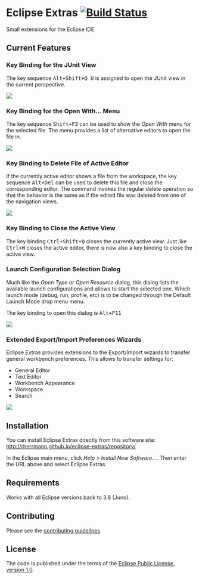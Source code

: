 # Eclipse Extras [![Build Status](https://travis-ci.org/rherrmann/eclipse-extras.png)](https://travis-ci.org/rherrmann/eclipse-extras)

Small extensions for the Eclipse IDE

## Current Features

### Key Binding for the JUnit View
The key sequence <kbd>Alt+Shift+Q U</kbd> is assigned to open the JUnit view in the current perspective.

![](https://raw.githubusercontent.com/rherrmann/eclipse-extras/master/readme-images/show-junit-view.png)

### Key Binding for the Open With... Menu
The key sequence <kbd>Shift+F3</kbd> can be used to show the _Open With_ menu for the selected file. The menu provides a list of alternative editors to open the file in.

![](https://raw.githubusercontent.com/rherrmann/eclipse-extras/master/readme-images/open-with-menu.png)

### Key Binding to Delete File of Active Editor
If the currently active editor shows a file from the workspace, the key sequence <kbd>Alt+Del</kbd> can be used to delete this file and close the corresponding editor. The command invokes the regular delete operation so that the behavior is the same as if the edited file was deleted from one of the navigation views.

![](https://raw.githubusercontent.com/rherrmann/eclipse-extras/master/readme-images/delete-editor-resource.png)

### Key Binding to Close the Active View
The key binding <kbd>Ctrl+Shift+Q</kbd> closes the currently active view. Just like <kbd>Ctrl+W</kbd> closes the active editor, there is now also a key binding to close the active view. 

### Launch Configuration Selection Dialog
Much like the _Open Type_ or _Open Resource_ dialog, this dialog lists the available launch configurations and allows to start the selected one. Which launch mode (debug, run, profile, etc) is to be changed through the Default Launch Mode drop menu menu.

The key binding to open this dialog is <kbd>Alt+F11</kbd>

![](https://raw.githubusercontent.com/rherrmann/eclipse-extras/master/readme-images/launch-config-dialog.png)

### Extended Export/Import Preferences Wizards
Eclipse Extras provides extensions to the Export/Import wizards to transfer general workbench preferences. This allows to transfer settings for:
* General Editor
* Text Editor
* Workbench Appearance
* Workspace
* Search

![](https://raw.githubusercontent.com/rherrmann/eclipse-extras/master/readme-images/export-preferences-wizard.png)


## Installation
You can install Eclipse Extras directly from this software site: http://rherrmann.github.io/eclipse-extras/repository/

In the Eclipse main menu, click _Help > Install New Software…_. Then enter the URL above and select Eclipse Extras

## Requirements
Works with all Eclipse versions back to 3.8 (Juno).

## Contributing
Please see the [contributing guidelines](CONTRIBUTING.md).

## License
The code is published under the terms of the [Eclipse Public License, version 1.0](https://www.eclipse.org/legal/epl-v10.html).
